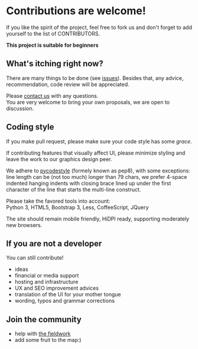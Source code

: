 Contributions are welcome!
==========================

If you like the spirit of the project, feel free to fork us and don't forget to add yourself
to the list of CONTRIBUTORS.

**This project is suitable for beginners** 

## What's itching right now?

There are many things to be done (see [issues](https://github.com/jsmesami/naovoce/issues/)).
Besides that, any advice, recommendation, code review will be appreciated.

Please [contact us](mailto:software@na-ovoce.cz) with any questions.  
You are very welcome to bring your own proposals, we are open to discussion.

## Coding style

If you make pull request, please make sure your code style has some _grace_.

If contributing features that visually affect UI, please minimize styling and leave 
the work to our graphics design peer.

We adhere to [pycodestyle](https://pycodestyle.readthedocs.io/en/latest/) 
(formely known as pep8), with some exceptions: line length can be (not too much) longer 
than 79 chars, we prefer 4-space indented hanging indents with closing brace lined up 
under the first character of the line that starts the multi-line construct.

Please take the favored tools into account:  
Python 3, HTML5, Bootstrap 3, Less, CoffeeScript, JQuery

The site should remain mobile friendly, HiDPI ready, supporting moderately new browsers.

## If you are not a developer

You can still contribute!

* ideas
* financial or media support
* hosting and infrastructure
* UX and SEO improvement advices
* translation of the UI for your mother tongue
* wording, typos and grammar corrections

## Join the community

* help with [the fieldwork](https://na-ovoce.cz/web/podporte-nas-zapojte-se)
* add some fruit to the map:)
